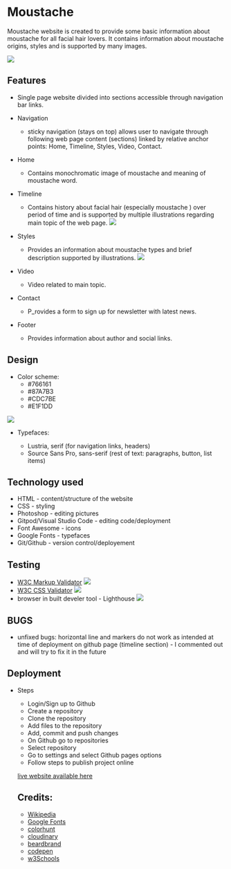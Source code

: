 # Moustache

Moustache website is created to provide some basic information about moustache for all facial hair lovers. It contains information about moustache origins, styles and is supported by many images. 

![](https://res.cloudinary.com/dmbzj2ym7/image/upload/v1643291825/moustachelandingpage_cz8jk1.png)


## Features

- Single page website divided into sections accessible through navigation bar links.

- Navigation 

  - sticky navigation (stays on top) allows user to navigate through following web page content (sections) linked by relative anchor points: Home, Timeline, Styles, Video, Contact.

- Home
  
  - Contains monochromatic image of moustache and meaning of moustache word.

- Timeline  

  - Contains history about facial hair  (especially moustache ) over period of time and is supported by multiple illustrations regarding main topic of the web page.
  ![](https://res.cloudinary.com/dmbzj2ym7/image/upload/v1643373607/timeline_wtrkh6.png)

- Styles

  - Provides an information about moustache types and brief description supported by illustrations.
  ![](https://res.cloudinary.com/dmbzj2ym7/image/upload/v1643373760/styles_ad1ap3.png)

- Video

  - Video related to main topic.

- Contact 

  - P_rovides a form to sign up for newsletter with latest news.

- Footer

  - Provides information about author and social links.


## Design

- Color scheme:
  - #766161
  - #87A7B3
  - #CDC7BE
  - #E1F1DD

![](https://res.cloudinary.com/dmbzj2ym7/image/upload/v1643297980/colorpalette_jfyrcz.png)

- Typefaces:
  
  - Lustria, serif (for navigation links, headers)
  - Source Sans Pro, sans-serif (rest of text: paragraphs, button, list items)

## Technology used

- HTML - content/structure of the website
- CSS - styling
- Photoshop - editing pictures
- Gitpod/Visual Studio Code - editing code/deployment
-  Font Awesome - icons
- Google Fonts - typefaces
- Git/Github - version control/deployement


## Testing

- [W3C Markup Validator](https://validator.w3.org/nu/?doc=https%3A%2F%2Faleksbaranowska.github.io%2FProject_One_HTML_CSS%2F)
![](https://res.cloudinary.com/dmbzj2ym7/image/upload/v1643370008/w3hmlsvalidator_wu48i0.png)
- [W3C CSS Validator](https://jigsaw.w3.org/css-validator/)
![](https://res.cloudinary.com/dmbzj2ym7/image/upload/v1643370031/w3ccssvalidator_uwo0x9.png)
- browser in built develer tool - Lighthouse
![](https://res.cloudinary.com/dmbzj2ym7/image/upload/v1643370585/lighthouse_score_bwtpkd.png)

## BUGS

- unfixed bugs: horizontal line and markers do not work as intended at time of deployment on github page (timeline section) - I commented out and will try to fix it in the future

## Deployment

- Steps
  - Login/Sign up to Github
  - Create a repository
  - Clone the repository
  - Add files to the repository
  - Add, commit and push changes
  - On Github go to repositories
  - Select repository
  - Go to settings and select Github pages options
  - Follow steps to publish project online

  [live website available here](https://aleksbaranowska.github.io/Project_One_HTML_CSS/)
  

  ## Credits: 

  - [Wikipedia](https://en.wikipedia.org/wiki/Main_Page)
  - [Google Fonts](https://fonts.google.com)
  - [colorhunt](colorhunt.co)
  - [cloudinary](https://cloudinary.com)
  - [beardbrand](https://www.beardbrand.com)
  - [codepen](https://colorhunt.co)
  - [w3Schools](https://colorhunt.co)



















